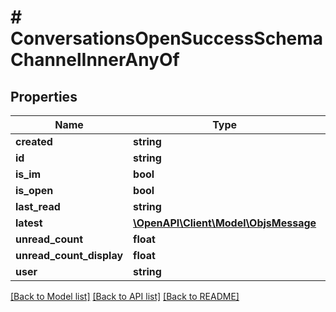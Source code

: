# # ConversationsOpenSuccessSchemaChannelInnerAnyOf

## Properties

Name | Type | Description | Notes
------------ | ------------- | ------------- | -------------
**created** | **string** |  | [optional]
**id** | **string** |  |
**is_im** | **bool** |  | [optional]
**is_open** | **bool** |  | [optional]
**last_read** | **string** |  | [optional]
**latest** | [**\OpenAPI\Client\Model\ObjsMessage**](ObjsMessage.md) |  | [optional]
**unread_count** | **float** |  | [optional]
**unread_count_display** | **float** |  | [optional]
**user** | **string** |  | [optional]

[[Back to Model list]](../../README.md#models) [[Back to API list]](../../README.md#endpoints) [[Back to README]](../../README.md)
